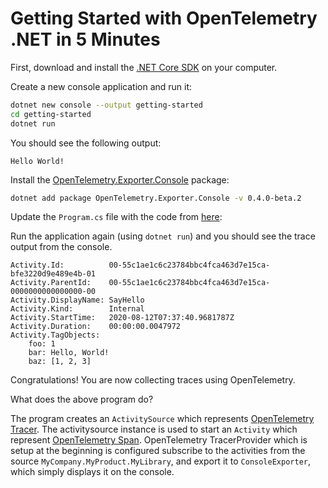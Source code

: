 # Getting Started with OpenTelemetry .NET in 5 Minutes

First, download and install the [.NET Core
SDK](https://dotnet.microsoft.com/download) on your computer.

Create a new console application and run it:

```sh
dotnet new console --output getting-started
cd getting-started
dotnet run
```

You should see the following output:

```console
Hello World!
```

Install the
[OpenTelemetry.Exporter.Console](../../src/OpenTelemetry.Exporter.Console/README.md)
package:

```sh
dotnet add package OpenTelemetry.Exporter.Console -v 0.4.0-beta.2
```

Update the `Program.cs` file with the code from [here](.\Program.cs):

Run the application again (using `dotnet run`) and you should see the trace
output from the console.

```text
Activity.Id:          00-55c1ae1c6c23784bbc4fca463d7e15ca-bfe3220d9e489e4b-01
Activity.ParentId:    00-55c1ae1c6c23784bbc4fca463d7e15ca-0000000000000000-00
Activity.DisplayName: SayHello
Activity.Kind:        Internal
Activity.StartTime:   2020-08-12T07:37:40.9681787Z
Activity.Duration:    00:00:00.0047972
Activity.TagObjects:
    foo: 1
    bar: Hello, World!
    baz: [1, 2, 3]
```

Congratulations! You are now collecting traces using OpenTelemetry.

What does the above program do?

The program creates an `ActivitySource` which represents [OpenTelemetry
Tracer](https://github.com/open-telemetry/opentelemetry-specification/blob/master/specification/trace/api.md#tracer).
The activitysource instance is used to start an `Activity` which represent
[OpenTelemetry
Span](https://github.com/open-telemetry/opentelemetry-specification/blob/master/specification/trace/api.md#span).
OpenTelemetry TracerProvider which is setup at the beginning is
configured subscribe to the activities from the source
`MyCompany.MyProduct.MyLibrary`, and export it to `ConsoleExporter`, which
simply displays it on the console.
